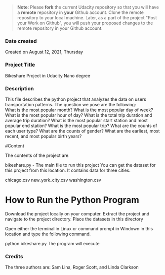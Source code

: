 >**Note**: Please **fork** the current Udacity repository so that you will have a **remote** repository in **your** Github account. Clone the remote repository to your local machine. Later, as a part of the project "Post your Work on Github", you will push your proposed changes to the remote repository in your Github account.

### Date created
Created on August 12, 2021, Thursday

### Project Title
Bikeshare Project in Udacity Nano degree

### Description
 This file describes the python project that analyzes the data on users transportation patterns.  The question we pose are the following:  
What is the most popular month?
What is the most popular day of week?
What is the most popular hour of day?
What is the total trip duration and average trip duration?
What is the most popular start station and most popular end station?
What is the most popular trip?
What are the counts of each user type?
What are the counts of gender?
What are the earliest, most recent, and most popular birth years?


#Content

The contents of the project are:

bikeshare.py - The main file to run this project
You can get the dataset for this project from this location. It contains data for three cities.

chicago.csv
new_york_city.csv
washington.csv

# How to Run the Python Program

Download the project locally on your computer. Extract the project and navigate to the project directory. Place the datasets in this directory

Open either the terminal in Linux or command prompt in Windown in this location and type the following command.

python bikeshare.py
The program will execute

### Credits
The three authors are:  Sam Lina, Roger Scott, and Linda Clarkson
